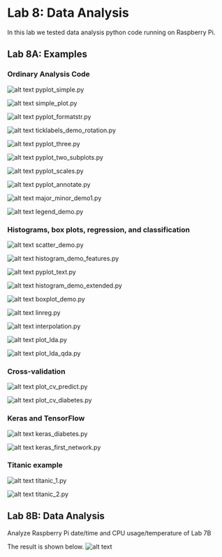 # Lab 8: Data Analysis

In this lab we tested data analysis python code running on Raspberry Pi.


## Lab 8A: Examples

### Ordinary Analysis Code

![alt text](https://github.com/wastelander47/629IoT/blob/main/lab8/lab8-1.png)
pyplot_simple.py

![alt text](https://github.com/wastelander47/629IoT/blob/main/lab8/lab8-2.png)
simple_plot.py

![alt text](https://github.com/wastelander47/629IoT/blob/main/lab8/lab8-3.png)
pyplot_formatstr.py

![alt text](https://github.com/wastelander47/629IoT/blob/main/lab8/lab8-4.png)
ticklabels_demo_rotation.py

![alt text](https://github.com/wastelander47/629IoT/blob/main/lab8/lab8-5.png)
pyplot_three.py

![alt text](https://github.com/wastelander47/629IoT/blob/main/lab8/lab8-6.png)
pyplot_two_subplots.py

![alt text](https://github.com/wastelander47/629IoT/blob/main/lab8/lab8-7.png)
pyplot_scales.py

![alt text](https://github.com/wastelander47/629IoT/blob/main/lab8/lab8-8.png)
pyplot_annotate.py

![alt text](https://github.com/wastelander47/629IoT/blob/main/lab8/lab8-9.png)
major_minor_demo1.py

![alt text](https://github.com/wastelander47/629IoT/blob/main/lab8/lab8-10.png)
legend_demo.py


### Histograms, box plots, regression, and classification

![alt text](https://github.com/wastelander47/629IoT/blob/main/lab8/lab8-11.png)
scatter_demo.py

![alt text](https://github.com/wastelander47/629IoT/blob/main/lab8/lab8-12.png)
histogram_demo_features.py

![alt text](https://github.com/wastelander47/629IoT/blob/main/lab8/lab8-13.png)
pyplot_text.py

![alt text](https://github.com/wastelander47/629IoT/blob/main/lab8/lab8-14.png)
histogram_demo_extended.py

![alt text](https://github.com/wastelander47/629IoT/blob/main/lab8/lab8-15.png)
boxplot_demo.py

![alt text](https://github.com/wastelander47/629IoT/blob/main/lab8/lab8-16.png)
linreg.py

![alt text](https://github.com/wastelander47/629IoT/blob/main/lab8/lab8-17.png)
interpolation.py

![alt text](https://github.com/wastelander47/629IoT/blob/main/lab8/lab8-18.png)
plot_lda.py

![alt text](https://github.com/wastelander47/629IoT/blob/main/lab8/lab8-19.png)
plot_lda_qda.py


### Cross-validation

![alt text](https://github.com/wastelander47/629IoT/blob/main/lab8/lab8-20.png)
plot_cv_predict.py

![alt text](https://github.com/wastelander47/629IoT/blob/main/lab8/lab8-21.png)
plot_cv_diabetes.py


### Keras and TensorFlow

![alt text](https://github.com/wastelander47/629IoT/blob/main/lab8/lab8-22.png)
keras_diabetes.py

![alt text](https://github.com/wastelander47/629IoT/blob/main/lab8/lab8-23.png)
keras_first_network.py


### Titanic example

![alt text](https://github.com/wastelander47/629IoT/blob/main/lab8/lab8-24.png)
titanic_1.py

![alt text](https://github.com/wastelander47/629IoT/blob/main/lab8/lab8-25.png)
titanic_2.py

## Lab 8B: Data Analysis

Analyze Raspberry Pi date/time and CPU usage/temperature of Lab 7B

The result is shown below.
![alt text](https://github.com/wastelander47/629IoT/blob/main/lab8/lab8-26.png)
